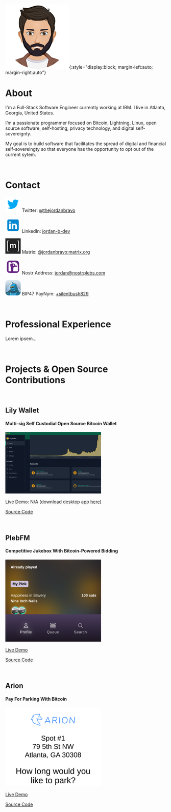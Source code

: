 ![Avatar](/assets/images/avatar-200.png){:style="display:block; margin-left:auto; margin-right:auto"}

# About

I'm a Full-Stack Software Engineer currently working at IBM.  I live in Atlanta, Georgia, United States.

I’m a passionate programmer focused on Bitcoin, Lightning, Linux, open source software, self-hosting, privacy technology, and digital self-sovereignty.

My goal is to build software that facilitates the spread of digital and financial self-sovereingty so that everyone has the opportunity to opt out of the current sytem.

<br/>

# Contact

![Twitter](/assets/images/icon-twitter-48.png) Twitter: [@thejordanbravo](https://twitter.com/thejordanbravo)

![LinkedIn](/assets/images/icon-linkedin-48.png) LinkedIn: [jordan-b-dev](https://linkedin.com/in/jordan-b-dev)

![Matrix](/assets/images/icon-matrix-white-48.png) Matrix: [@jordanbravo:matrix.org](https://matrix.to/#/@jordanbravo:matrix.org)

![Nostr](/assets/images/icon-nostr-48.png) Nostr Address: [jordan@nostrplebs.com](https://astral.ninja/npub1f6ntw2f4dnpdwkccqgg7ef7yagf9kdkrfn7l07kr9uz0q8e9k94sje7kur)

![PayNym](/assets/images/icon-paynym-48.png) BIP47 PayNym: [+silentbush829](https://paynym.is/+silentbush829)
  
<br/>
  
# Professional Experience

Lorem ipsem...

<br/>

# Projects & Open Source Contributions

<br/>

## Lily Wallet

#### Multi-sig Self Custodial Open Source Bitcoin Wallet

[![Lily Wallet](/assets/images/screenshot-lily-300x192.png)](/screenshots/lily)

Live Demo: N/A (download desktop app [here](https://lily-wallet.com/download))

[Source Code](https://github.com/Lily-Technologies/lily-wallet)

<br/>

## PlebFM

#### Competitive Jukebox With Bitcoin-Powered Bidding

[![PlebFM](/assets/images/screenshot-plebfm-thumbnail-300.png)](/screenshots/plebfm)

[Live Demo](https://pleb.fm/atl)

[Source Code](https://github.com/PlebFM/PlebFM)

<br/>

## Arion

#### Pay For Parking With Bitcoin

[![Arion](/assets/images/screenshot-arion-thumbnail-300.png)](/screenshots/arion)

[Live Demo](https://arionparking.tech/)

[Source Code](https://github.com/atlantabitdevs/park-lightning)


